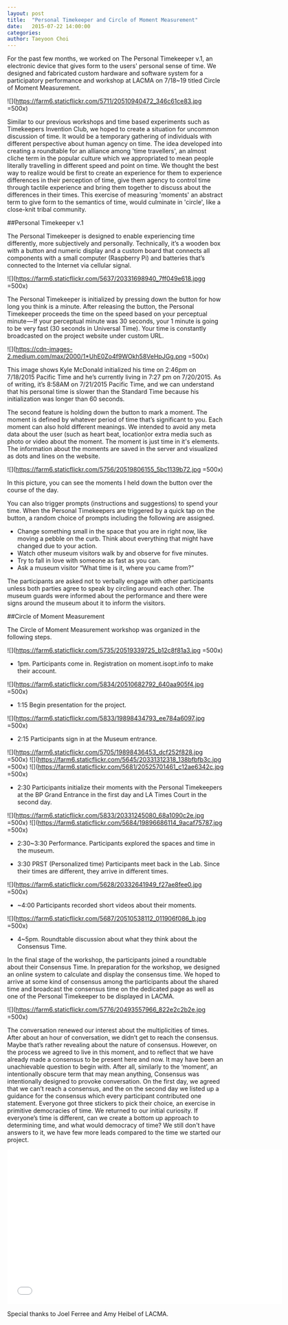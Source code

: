 ```yaml
---
layout: post
title:  "Personal Timekeeper and Circle of Moment Measurement"
date:   2015-07-22 14:00:00
categories:
author: Taeyoon Choi
---
```


For the past few months, we worked on The Personal Timekeeper v.1, an electronic device that gives form to the users' personal sense of time. We designed and fabricated custom hardware and software system for a participatory performance and workshop at LACMA on 7/18~19 titled Circle of Moment Measurement. 


![](https://farm6.staticflickr.com/5711/20510940472_346c61ce83.jpg =500x)

Similar to our previous workshops and time based experiments such as Timekeepers Invention Club, we hoped to create a situation for uncommon discussion of time. It would be a temporary gathering of individuals with different perspective about human agency on time. The idea developed into creating a roundtable for an alliance among 'time travellers', an almost cliche term in the popular culture which we appropriated to mean people literally travelling in different speed and point on time. We thought the best way to realize would be first to create an experience for them to experience differences in their perception of time, give them agency to control time through tactile experience and bring them together to discuss about the differences in their times. This exercise of measuring 'moments' an abstract term to give form to the semantics of time, would culminate in 'circle', like a close-knit tribal community.


##Personal Timekeeper v.1

The Personal Timekeeper is designed to enable experiencing time differently, more subjectively and personally. Technically, it’s a wooden box with a button and numeric display and a custom board that connects all components with a small computer (Raspberry Pi) and batteries that’s connected to the Internet via cellular signal. 
 
![](https://farm6.staticflickr.com/5637/20331698940_7ff049e618.jpgg =500x)

The Personal Timekeeper is initialized by pressing down the button for how long you think is a minute. After releasing the button, the Personal Timekeeper proceeds the time on the speed based on your perceptual minute — If your perceptual minute was 30 seconds, your 1 minute is going to be very fast (30 seconds in Universal Time). Your time is constantly broadcasted on the project website under custom URL.

![](https://cdn-images-2.medium.com/max/2000/1*UhE0Zo4f9WOkh58VeHpJGg.png =500x)

This image shows Kyle McDonald initialized his time on 2:46pm on 7/18/2015 Pacific Time and he’s currently living in 7:27 pm on 7/20/2015. As of writing, it’s 8:58AM on 7/21/2015 Pacific Time, and we can understand that his personal time is slower than the Standard Time because his initialization was longer than 60 seconds.

The second feature is holding down the button to mark a moment. The moment is defined by whatever period of time that’s significant to you. Each moment can also hold different meanings. We intended to avoid any meta data about the user (such as heart beat, location)or extra media such as photo or video about the moment. The moment is just time in it's elements. The information about the moments are saved in the server and visualized as dots and lines on the website. 

![](https://farm6.staticflickr.com/5756/20519806155_5bc1139b72.jpg =500x)

In this picture, you can see the moments I held down the button over the course of the day.

You can also trigger prompts (instructions and suggestions) to spend your time. When the Personal Timekeepers are triggered by a quick tap on the button, a random choice of prompts including the following are assigned.

- Change something small in the space that you are in right now, like moving a pebble on the curb. Think about everything that might have changed due to your action.
- Watch other museum visitors walk by and observe for five minutes.
- Try to fall in love with someone as fast as you can.
- Ask a museum visitor “What time is it, where you came from?”

The participants are asked not to verbally engage with other participants unless both parties agree to speak by circling around each other. The museum guards were informed about the performance and there were signs around the museum about it to inform the visitors.

##Circle of Moment Measurement



The Circle of Moment Measurement workshop was organized in the following steps.

![](https://farm6.staticflickr.com/5735/20519339725_b12c8f81a3.jpg =500x)

- 1pm. Participants come in. Registration on moment.isopt.info to make their account.

![](https://farm6.staticflickr.com/5834/20510682792_640aa905f4.jpg =500x)

- 1:15 Begin presentation for the project.

![](https://farm6.staticflickr.com/5833/19898434793_ee784a6097.jpg =500x)

- 2:15 Participants sign in at the Museum entrance.

![](https://farm6.staticflickr.com/5705/19898436453_dcf252f828.jpg =500x)
![](https://farm6.staticflickr.com/5645/20331312318_138bfbfb3c.jpg =500x)
![](https://farm6.staticflickr.com/5681/20525701461_c12ae6342c.jpg =500x)

- 2:30 Participants initialize their moments with the Personal Timekeepers at the BP Grand Entrance in the first day and LA Times Court in the second day.

![](https://farm6.staticflickr.com/5833/20331245080_68a1090c2e.jpg =500x)
![](https://farm6.staticflickr.com/5684/19896686114_9acaf75787.jpg =500x)

- 2:30~3:30 Performance. Participants explored the spaces and time in the museum.

- 3:30 PRST (Personalized time) Participants meet back in the Lab. Since their times are different, they arrive in different times.

![](https://farm6.staticflickr.com/5628/20332641949_f27ae8fee0.jpg =500x)

- ~4:00 Participants recorded short videos about their moments.

![](https://farm6.staticflickr.com/5687/20510538112_011906f086_b.jpg =500x)

- 4~5pm. Roundtable discussion about what they think about the Consensus Time.

In the final stage of the workshop, the participants joined a roundtable about their Consensus Time. In preparation for the workshop, we designed an online system to calculate and display the consensus time. We hoped to arrive at some kind of consensus among the participants about the shared time and broadcast the consensus time on the dedicated page as well as one of the Personal Timekeeper to be displayed in LACMA.

![](https://farm6.staticflickr.com/5776/20493557966_822e2c2b2e.jpg =500x)

The conversation renewed our interest about the multiplicities of times. After about an hour of conversation, we didn’t get to reach the consensus. Maybe that’s rather revealing about the nature of consensus. However, on the process we agreed to live in this moment, and to reflect that we have already made a consensus to be present here and now. It may have been an unachievable question to begin with. After all, similarly to the ‘moment’, an intentionally obscure term that may mean anything, Consensus was intentionally designed to provoke conversation. On the first day, we agreed that we can’t reach a consensus, and the on the second day we listed up a guidance for the consensus which every participant contributed one statement. Everyone got three stickers to pick their choice, an exercise in primitive democracies of time. We returned to our initial curiosity. If everyone’s time is different, can we create a bottom up approach to determining time, and what would democracy of time? We still don't have answers to it, we have few more leads compared to the time we started our project. 


<iframe width="640" height="360" src="//www.youtube.com/watch?v=YF_W7o2YfyA 
" frameborder="0" allowfullscreen></iframe>

 
Special thanks to Joel Ferree and Amy Heibel of LACMA. 